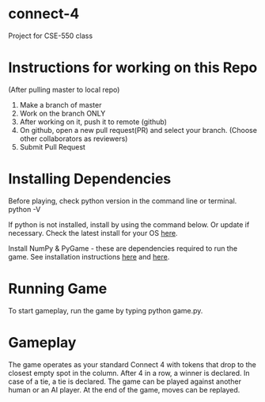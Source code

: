 # connect-4
Project for CSE-550 class

# Instructions for working on this Repo
(After pulling master to local repo)
1. Make a branch of master
2. Work on the branch ONLY
3. After working on it, push it to remote (github)
4. On github, open a new pull request(PR) and select your branch. (Choose other collaborators as reviewers)
5. Submit Pull Request

# Installing Dependencies
Before playing, check python version in the command line or terminal.
python -V

If python is not installed, install by using the command below. Or update if necessary.
Check the latest install for your OS [here](https://www.python.org/downloads/).

Install NumPy & PyGame - these are dependencies required to run the game. 
See installation instructions [here](https://numpy.org/install/) and [here](https://www.pygame.org/wiki/GettingStarted).

# Running Game
To start gameplay, run the game by typing python game.py.

# Gameplay
The game operates as your standard Connect 4 with tokens that drop to the closest empty spot in the column. After 4 in a row, a winner is declared. In case of a tie, a tie is declared. The game can be played against another human or an AI player. At the end of the game, moves can be replayed. 
